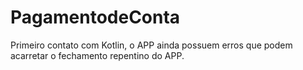# PagamentodeConta 
Primeiro contato com Kotlin, o APP ainda possuem erros que podem acarretar o fechamento repentino do APP.
